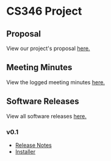# CS346 Project
## Proposal
View our project's proposal [here.](https://git.uwaterloo.ca/dgrinton/cs346-project/-/wikis/Project-Proposal)
## Meeting Minutes
View the logged meeting minutes [here.](https://git.uwaterloo.ca/dgrinton/cs346-project/-/wikis/Meeting-Minutes)
## Software Releases
View all software releases [here.](https://git.uwaterloo.ca/dgrinton/cs346-project/-/tree/main/release)
### v0.1
- [Release Notes](https://git.uwaterloo.ca/dgrinton/cs346-project/-/blob/main/release/v0.1-release-notes.md)
- [Installer](https://git.uwaterloo.ca/dgrinton/cs346-project/-/blob/main/release/v0.1-installer.apk)
